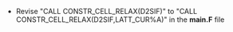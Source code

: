 - Revise "CALL CONSTR_CELL_RELAX(D2SIF)" to "CALL CONSTR_CELL_RELAX(D2SIF,LATT_CUR%A)" in the **main.F** file
